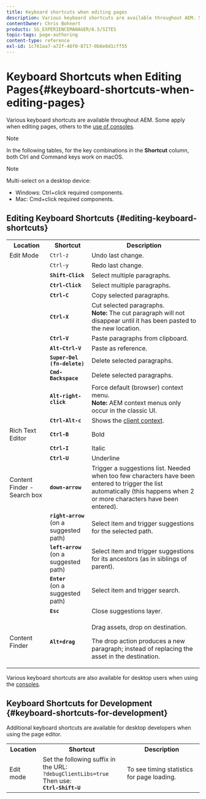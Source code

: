```yaml
---
title: Keyboard shortcuts when editing pages
description: Various keyboard shortcuts are available throughout AEM. Some apply when editing pages, others to the use of consoles.
contentOwner: Chris Bohnert
products: SG_EXPERIENCEMANAGER/6.5/SITES
topic-tags: page-authoring
content-type: reference
exl-id: 1c761aa7-a72f-46f0-8717-0b6e0d1cff55
---
```

# Keyboard Shortcuts when Editing Pages{#keyboard-shortcuts-when-editing-pages}

Various keyboard shortcuts are available throughout AEM. Some apply when editing pages, others to the [use of consoles](/help/sites-classic-ui-authoring/author-env-keyboard-shortcuts.md).

>[!NOTE]
>
>In the following tables, for the key combinations in the **Shortcut** column, both Ctrl and Command keys work on macOS.

>[!NOTE]
>
>Multi-select on a desktop device:
>
>* Windows: Ctrl+click required components.
>* Mac: Cmd+click required components.
>

## Editing Keyboard Shortcuts {#editing-keyboard-shortcuts}

<table>
 <tbody>
  <tr>
   <th>Location</th>
   <th>Shortcut</th>
   <th>Description</th>
  </tr>
  <tr>
   <td>Edit Mode</td>
   <td><code>Ctrl-z</code></td>
   <td>Undo last change.</td>
  </tr>
  <tr>
   <td> </td>
   <td><code>Ctrl-y</code></td>
   <td>Redo last change.</td>
  </tr>
  <tr>
   <td> </td>
   <td><strong><code>Shift-Click</code></strong></td>
   <td>Select multiple paragraphs.</td>
  </tr>
  <tr>
   <td> </td>
   <td><strong><code>Ctrl-Click</code></strong></td>
   <td>Select multiple paragraphs.</td>
  </tr>
  <tr>
   <td> </td>
   <td><strong><code>Ctrl-C</code></strong></td>
   <td>Copy selected paragraphs.</td>
  </tr>
  <tr>
   <td> </td>
   <td><strong><code>Ctrl-X</code></strong></td>
   <td>Cut selected paragraphs.<strong><br /> Note:</strong> The cut paragraph will not disappear until it has been pasted to the new location.</td>
  </tr>
  <tr>
   <td> </td>
   <td><strong><code>Ctrl-V</code></strong></td>
   <td>Paste paragraphs from clipboard.</td>
  </tr>
  <tr>
   <td> </td>
   <td><strong><code>Alt-Ctrl-V</code></strong></td>
   <td>Paste as reference.</td>
  </tr>
  <tr>
   <td> </td>
   <td><strong><code>Super-Del (fn-delete)</code></strong></td>
   <td>Delete selected paragraphs.</td>
  </tr>
  <tr>
   <td> </td>
   <td><strong><code>Cmd-Backspace</code></strong></td>
   <td>Delete selected paragraphs.</td>
  </tr>
  <tr>
   <td> </td>
   <td><strong><code>Alt-right-click</code></strong></td>
   <td>Force default (browser) context menu.<br /> <strong>Note:</strong> AEM context menus only occur in the classic UI.</td>
  </tr>
  <tr>
   <td> </td>
   <td><strong><code>Ctrl-Alt-c</code></strong></td>
   <td>Shows the <a href="/help/sites-administering/client-context.md">client context</a>.</td>
  </tr>
  <tr>
   <td>Rich Text Editor<br /> </td>
   <td><strong><code>Ctrl-B</code></strong><br /> </td>
   <td>Bold</td>
  </tr>
  <tr>
   <td> </td>
   <td><strong><code>Ctrl-I</code></strong><br /> </td>
   <td>Italic<br /> </td>
  </tr>
  <tr>
   <td> </td>
   <td><strong><code>Ctrl-U</code></strong><br /> </td>
   <td>Underline</td>
  </tr>
  <tr>
   <td>Content Finder - Search box</td>
   <td><strong><code>down-arrow</code></strong></td>
   <td>Trigger a suggestions list. Needed when too few characters have been entered to trigger the list automatically (this happens when 2 or more characters have been entered).</td>
  </tr>
  <tr>
   <td> </td>
   <td><strong><code>right-arrow</code></strong><br /> (on a suggested path)</td>
   <td>Select item and trigger suggestions for the selected path.</td>
  </tr>
  <tr>
   <td> </td>
   <td><strong><code>left-arrow</code></strong><br /> (on a suggested path)</td>
   <td>Select item and trigger suggestions for its ancestors (as in siblings of parent).</td>
  </tr>
  <tr>
   <td> </td>
   <td><strong><code>Enter</code></strong><br /> (on a suggested path)</td>
   <td>Select item and trigger search.</td>
  </tr>
  <tr>
   <td> </td>
   <td><strong><code>Esc</code></strong></td>
   <td>Close suggestions layer.</td>
  </tr>
  <tr>
   <td>Content Finder<br /> </td>
   <td><strong><code>Alt+drag</code></strong></td>
   <td><p>Drag assets, drop on destination.</p> <p>The drop action produces a new paragraph; instead of replacing the asset in the destination.</p> </td>
  </tr>
 </tbody>
</table>

Various keyboard shortcuts are also available for desktop users when using the [consoles](/help/sites-classic-ui-authoring/author-env-keyboard-shortcuts.md).

## Keyboard Shortcuts for Development {#keyboard-shortcuts-for-development}

Additional keyboard shortcuts are available for desktop developers when using the page editor.

<table>
 <tbody>
  <tr>
   <th>Location</th>
   <th>Shortcut</th>
   <th>Description</th>
  </tr>
  <tr>
   <td>Edit mode</td>
   <td>Set the following suffix in the URL:<br /> <code>?debugClientLibs=true</code><br /> Then use:<br /> <strong><code>Ctrl-Shift-U</code></strong></td>
   <td>To see timing statistics for page loading.</td>
  </tr>
 </tbody>
</table>
